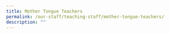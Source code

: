 ```yaml
---
title: Mother Tongue Teachers
permalink: /our-staff/teaching-staff/mother-tongue-teachers/
description: ""
---
```


